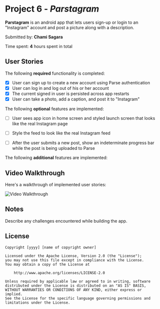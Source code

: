 # Project 6 - *Parstagram*

**Parstagram** is an android app that lets users sign-up or login to an "Instagram" account and post a picture along with a description.

Submitted by: **Chami Sagara**

Time spent: **4** hours spent in total

## User Stories

The following **required** functionality is completed:

* [x] User can sign up to create a new account using Parse authentication 
* [x] User can log in and log out of his or her account
* [x] The current signed in user is persisted across app restarts 
* [x] User can take a photo, add a caption, and post it to "Instagram" 

The following **optional** features are implemented:

* [ ] User sees app icon in home screen and styled launch screen that looks like the real Instagram page
* [ ] Style the feed to look like the real Instagram feed
* [ ] After the user submits a new post, show an indeterminate progress bar while the post is being uploaded to Parse


The following **additional** features are implemented:

## Video Walkthrough

Here's a walkthrough of implemented user stories:

<img src='ParstagramWalkthrough.gif' title='Video Walkthrough' width='' alt='Video Walkthrough' />


## Notes

Describe any challenges encountered while building the app.

## License

    Copyright [yyyy] [name of copyright owner]

    Licensed under the Apache License, Version 2.0 (the "License");
    you may not use this file except in compliance with the License.
    You may obtain a copy of the License at

        http://www.apache.org/licenses/LICENSE-2.0

    Unless required by applicable law or agreed to in writing, software
    distributed under the License is distributed on an "AS IS" BASIS,
    WITHOUT WARRANTIES OR CONDITIONS OF ANY KIND, either express or implied.
    See the License for the specific language governing permissions and
    limitations under the License.
